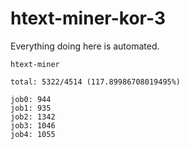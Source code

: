 # htext-miner-kor-3

Everything doing here is automated.

```
htext-miner

total: 5322/4514 (117.89986708019495%)

job0: 944
job1: 935
job2: 1342
job3: 1046
job4: 1055
```